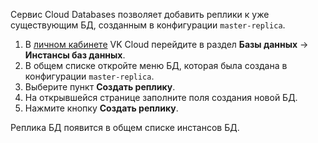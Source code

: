 Сервис Cloud Databases позволяет добавить реплики к уже существующим БД, созданным в конфигурации `master-replica`.

1. В [личном кабинете](https://msk.cloud.vk.com/app/) VK Cloud перейдите в раздел **Базы данных** → **Инстансы баз данных**.
1. В общем списке откройте меню БД, которая была создана в конфигурации `master-replica`.
1. Выберите пункт **Создать реплику**.
1. На открывшейся странице заполните поля создания новой БД.
1. Нажмите кнопку **Создать реплику**.

Реплика БД появится в общем списке инстансов БД.
